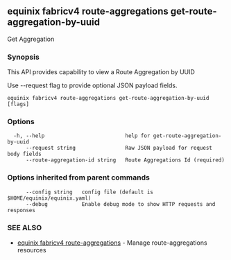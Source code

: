 ## equinix fabricv4 route-aggregations get-route-aggregation-by-uuid

Get Aggregation

### Synopsis

This API provides capability to view a Route Aggregation by UUID

Use --request flag to provide optional JSON payload fields.

```
equinix fabricv4 route-aggregations get-route-aggregation-by-uuid [flags]
```

### Options

```
  -h, --help                          help for get-route-aggregation-by-uuid
      --request string                Raw JSON payload for request body fields
      --route-aggregation-id string   Route Aggregations Id (required)
```

### Options inherited from parent commands

```
      --config string   config file (default is $HOME/equinix/equinix.yaml)
      --debug           Enable debug mode to show HTTP requests and responses
```

### SEE ALSO

* [equinix fabricv4 route-aggregations](equinix_fabricv4_route-aggregations.md)	 - Manage route-aggregations resources

